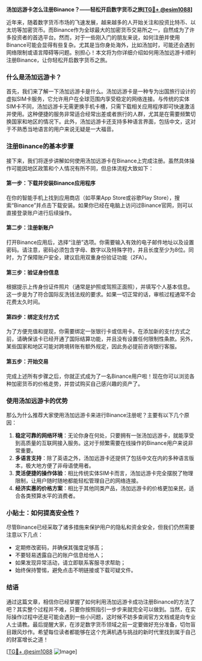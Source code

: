 **汤加远游卡怎么注册Binance？——轻松开启数字货币之旅[[TG💪+ @esim1088](https://t.me/s/esim1088)]**

近年来，随着数字货币市场的飞速发展，越来越多的人开始关注和投资比特币、以太坊等加密货币。而Binance作为全球最大的加密货币交易所之一，自然成为了许多投资者的首选平台。然而，对于一些刚入门的朋友来说，如何注册并使用Binance可能会显得有些复杂。尤其是当你身处海外，比如汤加时，可能还会遇到网络限制或语言障碍等问题。别担心！本文将为你详细介绍如何用汤加远游卡顺利注册Binance，让你轻松开启数字货币之旅。

### 什么是汤加远游卡？

首先，我们来了解一下汤加远游卡是什么。汤加远游卡是一种专为出国旅行设计的虚拟SIM卡服务，它允许用户在全球范围内享受稳定的网络连接。与传统的实体SIM卡不同，汤加远游卡无需更换手机卡槽，只需下载相关应用程序即可快速激活并使用。这种便捷的服务非常适合经常出差或者旅行的人群，尤其是在需要频繁切换国家和地区的情况下。此外，汤加远游卡还支持多种语言界面，包括中文，这对于不熟悉当地语言的用户来说无疑是一大福音。

### 注册Binance的基本步骤

接下来，我们将逐步讲解如何使用汤加远游卡在Binance上完成注册。虽然具体操作可能因地区政策和个人情况有所不同，但总体流程大致如下：

#### 第一步：下载并安装Binance应用程序

在你的智能手机上找到应用商店（如苹果App Store或谷歌Play Store），搜索“Binance”并点击下载安装。如果你已经在电脑上访问过Binance官网，则可以直接登录账户进行后续操作。

#### 第二步：注册新账户

打开Binance应用后，选择“注册”选项。你需要输入有效的电子邮件地址以及设置密码。请注意，密码必须包含字母、数字以及特殊字符，并且长度至少为8位。同时，为了保障账户安全，建议启用双重身份验证功能（2FA）。

#### 第三步：验证身份信息

根据提示上传身份证件照片（通常是护照或驾照正面照），并填写个人基本信息。这一步是为了符合国际反洗钱法规的要求。如果一切正常的话，审核过程通常不会花费太久时间。

#### 第四步：绑定支付方式

为了方便充值和提现，你需要绑定一张银行卡或信用卡。在添加新的支付方式之前，请确保该卡已经开通了国际结算功能，并且没有设置任何限制性条款。另外，某些国家和地区可能对跨境转账有额外规定，因此务必提前咨询银行客服。

#### 第五步：开始交易

完成上述所有步骤之后，你就正式成为了一名Binance用户啦！现在你可以浏览各种加密货币的价格走势，并尝试购买自己感兴趣的资产了。

### 使用汤加远游卡的优势

那么为什么推荐大家使用汤加远游卡来进行Binance注册呢？主要有以下几个原因：

1. **稳定可靠的网络环境**：无论你身在何处，只要拥有一张汤加远游卡，就能享受到高质量的互联网接入服务。这对于频繁需要在线操作的Binance用户来说非常重要。
2. **多语言支持**：除了英语之外，汤加远游卡还提供了包括中文在内的多种语言版本，极大地方便了非母语使用者。
3. **灵活便捷的操作体验**：相比传统实体SIM卡而言，汤加远游卡完全摆脱了物理限制，让用户随时随地都能轻松管理自己的网络连接。
4. **经济实惠的价格方案**：相比于其他同类产品，汤加远游卡的价格更加亲民，适合各类预算水平的消费者。

### 小贴士：如何提高安全性？

尽管Binance已经采取了诸多措施来保护用户的隐私和资金安全，但我们仍然需要注意以下几点：

- 定期修改密码，并确保其强度足够高；
- 不要轻易透露自己的账户信息给他人；
- 如果发现异常活动，请立即联系客服寻求帮助；
- 始终保持警惕，避免点击不明链接或下载可疑文件。

### 结语

通过这篇文章，相信你已经掌握了如何利用汤加远游卡成功注册Binance的方法了吧？其实整个过程并不难，只要你按照指引一步步来就完全可以做到。当然，在实际操作过程中还是可能会遇到一些小问题，这时候不妨多查阅官方文档或是向专业人士请教。最后提醒大家，在涉足数字货币领域之前一定要做好充分准备，切勿盲目跟风炒作。希望每位读者都能够在这个充满机遇与挑战的新时代里找到属于自己的财富增长之道！

[[TG💪+ @esim1088](https://t.me/s/esim1088) ![Image](https://i.postimg.cc/4NQfJmqS/Snipaste-2025-05-13-00-14-12.png)]